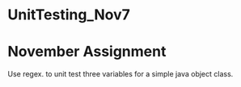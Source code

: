 # UnitTesting_Nov7

<h1>November Assignment</h1>
Use regex. to unit test three variables for a simple java object class.

